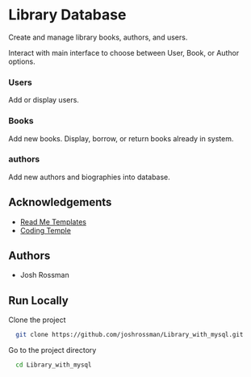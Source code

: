 
# Library Database

Create and manage library books, authors, and users.

Interact with main interface to choose between User, Book, or Author options. 

### Users
Add or display users.

### Books
Add new books. Display, borrow, or return books already in system.

### authors
Add new authors and biographies into database.

## Acknowledgements

 - [Read Me Templates](https://readme.so/editor)
 - [Coding Temple](https://codingtemple.com)


## Authors

- Josh Rossman

## Run Locally

Clone the project

```bash
  git clone https://github.com/joshrossman/Library_with_mysql.git
```

Go to the project directory

```bash
  cd Library_with_mysql
```



